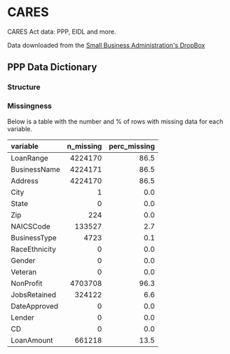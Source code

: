 # CARES

CARES Act data: PPP, EIDL and more.

Data downloaded from the [Small Business Administration's DropBox](https://sba.app.box.com/s/tvb0v5i57oa8gc6b5dcm9cyw7y2ms6pp)

## PPP Data Dictionary

### Structure

### Missingness

Below is a table with the number and % of rows with missing data for each 
variable.

|variable      | n_missing| perc_missing|
|:-------------|---------:|------------:|
|LoanRange     |   4224170|         86.5|
|BusinessName  |   4224171|         86.5|
|Address       |   4224170|         86.5|
|City          |         1|          0.0|
|State         |         0|          0.0|
|Zip           |       224|          0.0|
|NAICSCode     |    133527|          2.7|
|BusinessType  |      4723|          0.1|
|RaceEthnicity |         0|          0.0|
|Gender        |         0|          0.0|
|Veteran       |         0|          0.0|
|NonProfit     |   4703708|         96.3|
|JobsRetained  |    324122|          6.6|
|DateApproved  |         0|          0.0|
|Lender        |         0|          0.0|
|CD            |         0|          0.0|
|LoanAmount    |    661218|         13.5|

